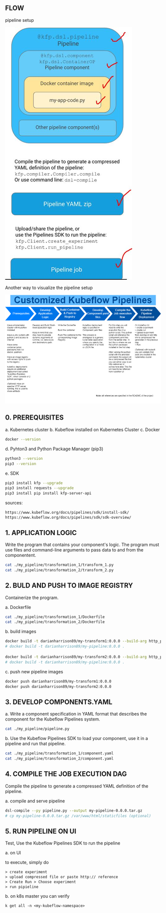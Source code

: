 
## FLOW

 pipeline setup

 ![Alt Text](./docs/pipeline.jpg)


 Another way to visualize the pipeline setup

 ![Alt Text](./docs/kubeflow.png)


## 0. PREREQUISITES

a. Kubernetes cluster
b. Kubeflow installed on Kubernetes Cluster
c. Docker
```bash
docker --version
```
d. Pyhton3 and Python Package Manager (pip3)
```bash
python3 --version
pip3 --version
```
e. SDK
```bash
pip3 install kfp --upgrade
pip3 install requests --upgrade
pip3 install pip install kfp-server-api
```
sources:
```
https://www.kubeflow.org/docs/pipelines/sdk/install-sdk/
https://www.kubeflow.org/docs/pipelines/sdk/sdk-overview/
```

## 1. APPLICATION LOGIC

Write the program that contains your component's logic. The program must use files and command-line arguments to pass data to and from the componentent. 

```bash
cat ./my_pipeline/transformation_1/transform_1.py
cat ./my_pipeline/transformation_2/transform_2.py
```

## 2. BULD AND PUSH TO IMAGE REGISTRY

Containerize the program.

a. Dockerfile
```bash
cat ./my_pipeline/transformation_1/Dockerfile
cat ./my_pipeline/transformation_2/Dockerfile
```

b. build images
```bash
docker build -t darianharrison89/my-transform1:0.0.0 --build-arg http_proxy=http://web-proxy.corp.hpecorp.net:8080 --build-arg HTTPS_PROXY=http://web-proxy.corp.hpecorp.net:8080 ./transformation_1/
# docker build -t darianharrison89/my-pipeline:0.0.0 .

docker build -t darianharrison89/my-transform2:0.0.0 --build-arg http_proxy=http://web-proxy.corp.hpecorp.net:8080 --build-arg HTTPS_PROXY=http://web-proxy.corp.hpecorp.net:8080 ./transformation_2/
# docker build -t darianharrison89/my-pipeline:0.0.0 .
```

c. push new pipeline images
```bash
docker push darianharrison89/my-transform1:0.0.0
docker push darianharrison89/my-transform2:0.0.0
```

## 3. DEVELOP COMPONENTS.YAML

a.  Write a component specification in YAML format that describes the component for the Kubeflow Pipelines system.
```bash
cat ./my_pipeline/pipeline.py
```

b. Use the Kubeflow Pipelines SDK to load your component, use it in a pipeline and run that pipeline.

```bash
cat ./my_pipeline/transformation_1/component.yaml
cat ./my_pipeline/transformation_2/component.yaml
```

## 4. COMPILE THE JOB EXECUTION DAG

Compile the pipeline to generate a compressed YAML definition of the pipeline. 

a. compile and serve pipeline
```bash
dsl-compile --py pipeline.py --output my-pipeline-0.0.0.tar.gz
# cp my-pipeline-0.0.0.tar.gz /var/www/html/staticfiles (optional)
```

## 5. RUN PIPELINE ON UI

Test, Use the Kubeflow Pipelines SDK to run the pipeline

a. on UI

to execute, simply do 
```
> create experiment
> upload compressed file or paste http:// reference
> Create Run > Choose experiment
> run pipieline
```

b. on k8s master you can verify
```
k get all -n <my-kubeflow-namespace>
```